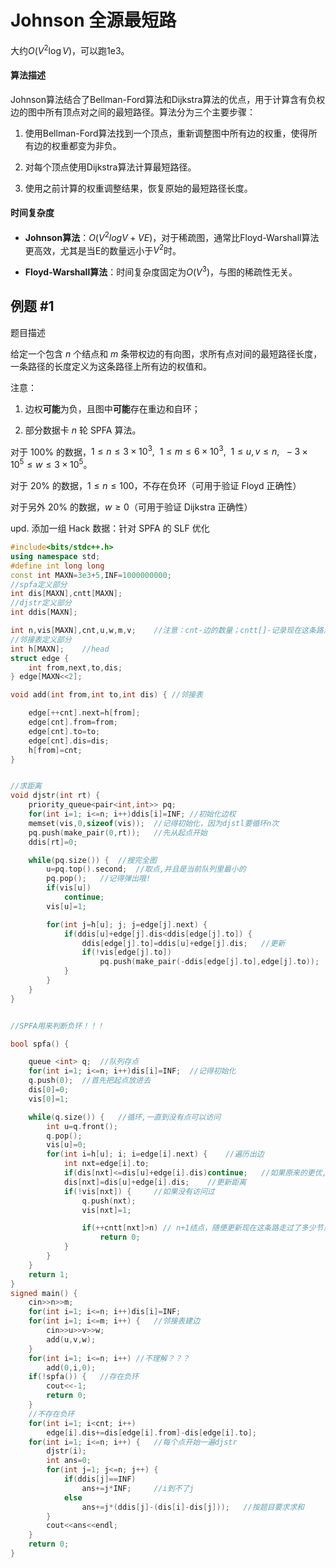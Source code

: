 # Johnson 全源最短路

大约$O(V^2\log V)$，可以跑1e3。

#### 算法描述

Johnson算法结合了Bellman-Ford算法和Dijkstra算法的优点，用于计算含有负权边的图中所有顶点对之间的最短路径。算法分为三个主要步骤：

1. 使用Bellman-Ford算法找到一个顶点，重新调整图中所有边的权重，使得所有边的权重都变为非负。

2. 对每个顶点使用Dijkstra算法计算最短路径。

3. 使用之前计算的权重调整结果，恢复原始的最短路径长度。

#### 时间复杂度

- **Johnson算法**：$O(V^2 log V + VE)$，对于稀疏图，通常比Floyd-Warshall算法更高效，尤其是当E的数量远小于$V^2$时。

- **Floyd-Warshall算法**：时间复杂度固定为$O(V^3)$，与图的稀疏性无关。

## 例题 #1

题目描述

给定一个包含 $n$ 个结点和 $m$ 条带权边的有向图，求所有点对间的最短路径长度，一条路径的长度定义为这条路径上所有边的权值和。

注意：

1. 边权**可能**为负，且图中**可能**存在重边和自环；

2. 部分数据卡 $n$ 轮 SPFA 算法。

对于 $100\%$ 的数据，$1\leq n\leq 3\times 10^3,\ \ 1\leq m\leq 6\times 10^3,\ \ 1\leq u,v\leq n,\ \ -3\times 10^5\leq w\leq 3\times 10^5$。

对于 $20\%$ 的数据，$1\leq n\leq 100$，不存在负环（可用于验证 Floyd 正确性）

对于另外 $20\%$ 的数据，$w\ge 0$（可用于验证 Dijkstra 正确性）

upd. 添加一组 Hack 数据：针对 SPFA 的 SLF 优化

```C++
#include<bits/stdc++.h>
using namespace std;
#define int long long
const int MAXN=3e3+5,INF=1000000000;
//spfa定义部分
int dis[MAXN],cntt[MAXN];
//djstr定义部分
int ddis[MAXN];

int n,vis[MAXN],cnt,u,w,m,v;	//注意：cnt-边的数量；cntt[]-记录现在这条路走过了多少节点
//邻接表定义部分
int h[MAXN];	//head
struct edge {
	int from,next,to,dis;
} edge[MAXN<<2];

void add(int from,int to,int dis) {	//邻接表

	edge[++cnt].next=h[from];
	edge[cnt].from=from;
	edge[cnt].to=to;
	edge[cnt].dis=dis;
	h[from]=cnt;
}


//求距离
void djstr(int rt) {
	priority_queue<pair<int,int>> pq;
	for(int i=1; i<=n; i++)ddis[i]=INF;	//初始化边权
	memset(vis,0,sizeof(vis));	//记得初始化，因为djstl要循环n次
	pq.push(make_pair(0,rt));	//先从起点开始
	ddis[rt]=0;

	while(pq.size()) {	//搜完全图
		u=pq.top().second;	//取点,并且是当前队列里最小的
		pq.pop();	//记得弹出哦!
		if(vis[u])
			continue;
		vis[u]=1;

		for(int j=h[u]; j; j=edge[j].next) {
			if(ddis[u]+edge[j].dis<ddis[edge[j].to]) {
				ddis[edge[j].to]=ddis[u]+edge[j].dis;	//更新
				if(!vis[edge[j].to])
					pq.push(make_pair(-ddis[edge[j].to],edge[j].to));	//默认是大根堆,于是距离要存负数,起到小根堆的作用.距离要存在pair的first
			}
		}
	}
}


//SPFA用来判断负环！！！

bool spfa() {

	queue <int> q;	//队列存点
	for(int i=1; i<=n; i++)dis[i]=INF;	//记得初始化
	q.push(0);	//首先把起点放进去
	dis[0]=0;
	vis[0]=1;

	while(q.size()) {	//循环,一直到没有点可以访问
		int u=q.front();
		q.pop();
		vis[u]=0;
		for(int i=h[u]; i; i=edge[i].next) {	//遍历出边
			int nxt=edge[i].to;
			if(dis[nxt]<=dis[u]+edge[i].dis)continue;	//如果原来的更优,跳过
			dis[nxt]=dis[u]+edge[i].dis;	//更新距离
			if(!vis[nxt]) {		//如果没有访问过
				q.push(nxt);
				vis[nxt]=1;

				if(++cntt[nxt]>n) // n+1结点，随便更新现在这条路走过了多少节点，如果大于总节点数，则有负环
					return 0;
			}
		}
	}
	return 1;
}
signed main() {
	cin>>n>>m;
	for(int i=1; i<=n; i++)dis[i]=INF;
	for(int i=1; i<=m; i++) {	//邻接表建边
		cin>>u>>v>>w;
		add(u,v,w);
	}
	for(int i=1; i<=n; i++)	//不理解？？？
		add(0,i,0);
	if(!spfa()) {	//存在负环
		cout<<-1;
		return 0;
	}
	//不存在负环
	for(int i=1; i<cnt; i++)
		edge[i].dis+=dis[edge[i].from]-dis[edge[i].to];
	for(int i=1; i<=n; i++) {	//每个点开始一遍djstr
		djstr(i);
		int ans=0;
		for(int j=1; j<=n; j++) {
			if(ddis[j]==INF)
				ans+=j*INF;		//i到不了j
			else
				ans+=j*(ddis[j]-(dis[i]-dis[j]));	//按题目要求求和
		}
		cout<<ans<<endl;
	}
	return 0;
}
```

